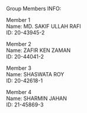 Group Members INFO:

Member 1   
Name: MD. SAKIF ULLAH RAFI   
ID: 20-43945-2

Member 2   
Name: ZAFIR KEN ZAMAN   
ID: 20-44041-2

Member 3   
Name: SHASWATA ROY    
ID: 20-42618-1

Member 4   
Name: SHARMIN JAHAN    
ID: 21-45869-3

